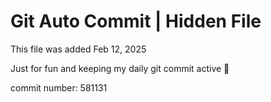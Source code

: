 # Git Auto Commit | Hidden File

This file was added Feb 12, 2025

Just for fun and keeping my daily git commit active 🤪

commit number: 581131
